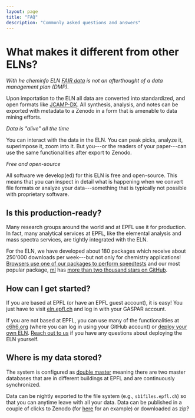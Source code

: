 ```yaml
---
layout: page
title: "FAQ"
description: "Commonly asked questions and answers"
---
```


# What makes it different from other ELNs?

_With he cheminfo ELN [FAIR data](https://www.go-fair.org/fair-principles/) is not an afterthought of a data management plan (DMP)._

Upon importation to the ELN all data are converted into standardized, and open formats like [JCAMP-DX](http://jcamp-dx.org/). All synthesis, analysis, and notes can be exported with metadata to a Zenodo in a form that is amenable to data mining efforts.

_Data is "alive" all the time_

You can interact with the data in the ELN. You can peak picks, analyze it, superimpose it, zoom into it. But you---or the readers of your paper---can use the same functionalities after export to Zenodo.

_Free and open-source_

All software we develop(ed) for this ELN is free and open-source. This means that you can inspect in detail what is happening when we convert file formats or analyze your data---something that is typically not possible with proprietary software.

## Is this production-ready?

Many research groups around the world and at EPFL use it for production. In fact, many analytical services at EPFL, like the elemental analysis and mass spectra services, are tightly integrated with the ELN.

For the ELN, we have developed about 180 packages which receive about 250'000 downloads per week---but not only for chemistry applications! [Browsers use one of our packages to perform speedtests](https://webkit.org/blog/7536/jsc-loves-es6/) and our most popular package, [ml](https://github.com/mljs/ml) has [more than two thousand stars on GitHub](https://github.com/mljs/ml/stargazers).

## How can I get started?

If you are based at EPFL (or have an EPFL guest account), it is easy! You just have to visit [eln.epfl.ch](eln.epfl.ch) and log in with your GASPAR account.

If you are not based at EPFL, you can use many of the functionalities at [c6h6.org](c6h6.org) (where you can log in using your GitHub account) or [deploy your own ELN](https://github.com/cheminfo/roc-eln-docker). [Reach out to us](contact) if you have any questions about deploying the ELN yourself.

## Where is my data stored?

The system is configured as [double master](https://en.wikipedia.org/wiki/Multi-master_replication) meaning there are two master databases that are in different buildings at EPFL and are continuously synchronized.

Data can be nightly exported to the file system (e.g., `sb1files.epfl.ch`) so that you can anytime leave with all your data. Data can be published in a couple of clicks to Zenodo (for [here](https://zenodo.org/record/4044212) for an example) or downloaded as zip?
